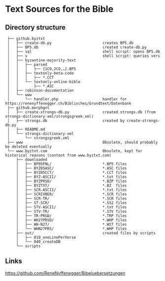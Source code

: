 # Text Sources for the Bible

## Directory structure


     ├── github.byztxt
     │   ├── create-db.py                       creates BP5.db
     │   ├── BP5.db                             created create-db.py
     │   ├── sql                                shell script: opens BP5.db
     │   ├── v                                  shell script: queries vers
     │   ├── byzantine-majority-text
     │   │   ├── parsed
     │   │   │   ├── {1CO,2CO,…}.BP5
     │   │   ├── textonly-beta-code
     │   │   │   ├── *.CCT
     │   │   └── textonly-online-bible
     │   │       ├── *.ASC
     │   ├── robinson-documentation
     │   └── www
     │       └── handler.php                    handler for https://renenyffenegger.ch/Biblisches/Grundtext/Datenbank
     ├── github.morphgnt
     │   ├── create-strongs-db.py               created strongs.db (from strongs-dictionary-xml/strongsgreek.xml)
     │   ├── strongs.db                         created by create-strongs-db.py
     │   ├── README.md
     │   └── strongs-dictionary-xml
     │       └── strongsgreek.xml
     ├── www                                    Obsolete, should probably be deleted eventually
     └── www.byztxt.com                         Obsolete, kept for historical reasons (content from www.byztxt.com)
         ├── downloaded
         │   ├── BP05FNL/                       *.BP5 files
         │   ├── BYZ05ASC/                      *.ASC files
         │   ├── BYZ05CCT/                      *.CCT files
         │   ├── BYZ-ASCII/                     *.txt files
         │   ├── BYZPRSD/                       *.BZP files
         │   ├── BYZTXT/                        *.BZ  files
         │   ├── SCR-ASCII/                     *.txt files
         │   ├── SCRIVNER/                      *.SCR files
         │   ├── SCR-TR/                        *.SCR files
         │   ├── ST-SCR/                        *.SS2 files
         │   ├── STV-ASCII/                     *.txt files
         │   ├── STV-TR/                        *.STV files
         │   ├── TR-PRSD/                       *.TRP files
         │   ├── WH27PRSD/                      *.WHP files
         │   ├── WH-N27/                        *.W27 files
         │   └── WHN27PRS/                      *.WHP files
         ├── out/                               created files by scripts
         │   ├── 010_oneLinePerVerse
         │   └── 040_createDB
         └── scripts

## Links

https://github.com/ReneNyffenegger/Bibeluebersetzungen
